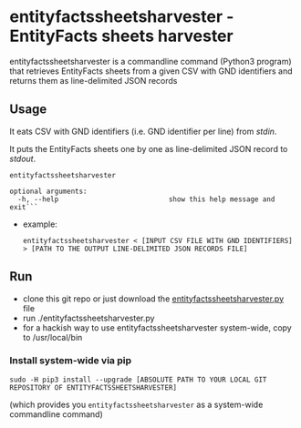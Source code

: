 # entityfactssheetsharvester - EntityFacts sheets harvester

entityfactssheetsharvester is a commandline command (Python3 program) that retrieves EntityFacts sheets from a given CSV with GND identifiers and returns them as line-delimited JSON records

## Usage

It eats CSV with GND identifiers (i.e. GND identifier per line) from *stdin*.

It puts the EntityFacts sheets one by one as line-delimited JSON record to *stdout*.

```
entityfactssheetsharvester

optional arguments:
  -h, --help                           show this help message and exit```
```

* example:
    ```
    entityfactssheetsharvester < [INPUT CSV FILE WITH GND IDENTIFIERS] > [PATH TO THE OUTPUT LINE-DELIMITED JSON RECORDS FILE]
    ```
## Run

* clone this git repo or just download the [entityfactssheetsharvester.py](entityfactssheetsharvester/entityfactssheetsharvester.py) file
* run ./entityfactssheetsharvester.py
* for a hackish way to use entityfactssheetsharvester system-wide, copy to /usr/local/bin

### Install system-wide via pip

```
sudo -H pip3 install --upgrade [ABSOLUTE PATH TO YOUR LOCAL GIT REPOSITORY OF ENTITYFACTSSHEETSHARVESTER]
```
(which provides you ```entityfactssheetsharvester``` as a system-wide commandline command)
